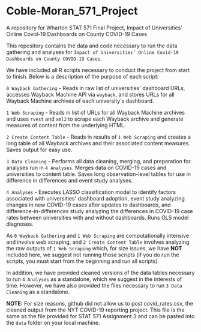 # Coble-Moran_571_Project
A repository for Wharton STAT 571 Final Project, Impact of Universities’ Online Covid-19 Dashboards on County COVID-19 Cases

This repository contains the data and code necessary to run the data gathering and analyses for `Impact of Universities’ Online Covid-19 Dashboards on County COVID-19 Cases`.

We have included all R scripts necessary to conduct the project from start to finish. Below is a description of the purpose of each script:

`0 Wayback Gathering` - Reads in raw list of universities' dashboard URLs, accesses Wayback Machine API via `wayback`, and stores URLs for all Wayback Machine archives of each university's dashboard.

`1 Web Scraping` - Reads in list of URLs for all Wayback Machine archives and uses `rvest` and `xml2` to scrape each Wayback archive and generate measures of content from the underlying HTML.

`2 Create Content Table` - Reads in results of `1 Web Scraping` and creates a long table of all Wayback archives and their associated content measures. Saves output for easy use.

`3 Data Cleaning` - Performs all data cleaning, merging, and preparation for analyses run in `4 Analyses`. Merges data on COVID-19 cases and universities to content table. Saves long observation-level tables for use in difference in differences and event study analyses.

`4 Analyses` - Executes LASSO classification model to identify factors associated with universities' dashboard adoption, event study analyzing changes in new COVID-19 cases after updates to dashboards, and difference-in-differences study analyzing the differences in COVID-19 case rates between universities with and without dashboards. Runs OLS model diagnoses.

As `0 Wayback Gathering` and `1 Web Scraping` are computationally intensive and involve web scraping, and `2 Create Content Table` involves analyzing the raw outputs of `1 Web Scraping` which, for size issues, we have **NOT** included here, we suggest not running those scripts (if you do run the scripts, you must start from the beginning and run all scripts).

In addition, we have provided cleaned versions of the data tables necessary to run `4 Analyses` as a standalone, which we suggest in the interests of time. However, we have also provided the files necessary to run `3 Data Cleaning` as a standalone.

**NOTE:** For size reasons, github did not allow us to post covid_rates.csv, the cleaned output from the NYT COVID-19 reporting project. This file is the same as the file provided for STAT 571 Assignment 3 and can be pasted into the `data` folder on your local machine.
